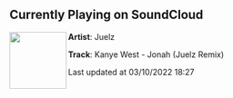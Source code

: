 ## Currently Playing on SoundCloud

[<img align="left" width="100" src="https://i1.sndcdn.com/artworks-hWE0H8u51UdX8lLK-cslAKQ-t500x500.jpg">](https://soundcloud.com/bbjuelz/jonah?in=bbjuelz/sets/2021-juelz-remix-tape)

**Artist**: Juelz 

**Track**: Kanye West - Jonah (Juelz Remix)

Last updated at 03/10/2022 18:27
